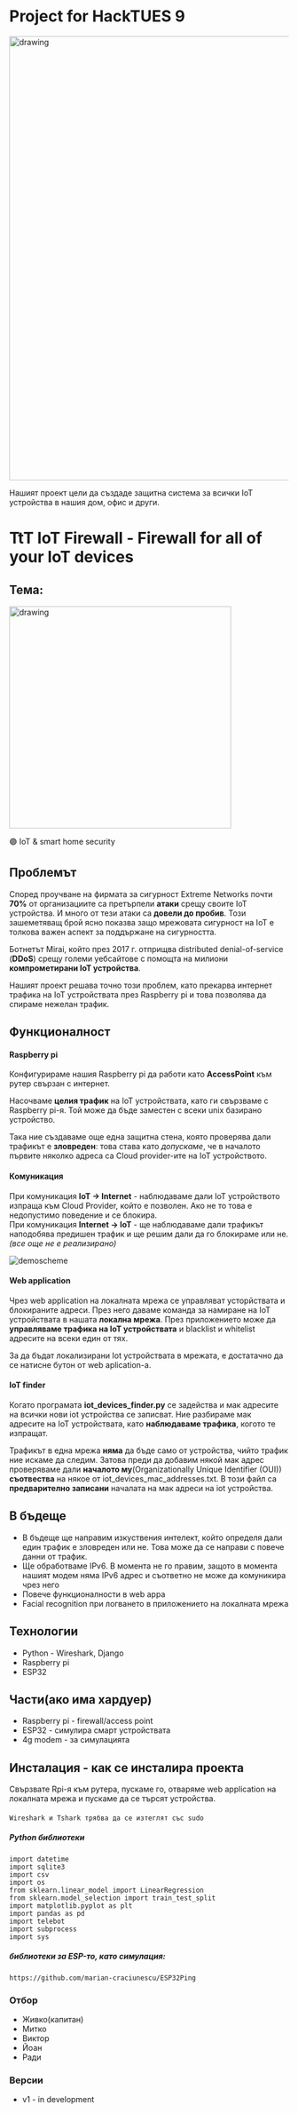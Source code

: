# Project for HackTUES 9
<img src="https://user-images.githubusercontent.com/54147006/223833805-b6605af7-7064-48b1-a1cc-a11ebe7d86f6.png" alt="drawing" style="width:800px;"/>

Нашият проект цели да създаде защитна система за всички IoT устройства в нашия дом, офис и други. 
<br/>

# TtT IoT Firewall - Firewall for all of your IoT devices


## Тема: 
<img src="https://user-images.githubusercontent.com/54147006/224448143-e8f24e65-76ab-4857-937e-cd4f2e2be7ae.png" alt="drawing" style="width:400px;"/>

🟣 IoT & smart home security



## Проблемът
Според проучване на фирмата за сигурност Extreme Networks почти **70%** от организациите са претърпели **атаки** срещу своите IoT устройства. И много от тези атаки са **довели до пробив**. Този зашеметяващ брой ясно показва защо мрежовата сигурност на IoT е толкова важен аспект за поддържане на сигурността. 

Ботнетът Mirai, който през 2017 г. отприщва distributed denial-of-service (**DDoS**) срещу големи уебсайтове с помощта на милиони **компрометирани IoT устройства**.

Нашият проект решава точно този проблем, като прекарва интернет трафика на IoT устройствата през Raspberry pi и това позволява да спираме нежелан трафик.


## Функционалност

#### Raspberry pi
Конфигурираме нашия Raspberry pi да работи като **AccessPoint** към рутер свързан с интернет.

Насочваме **целия трафик** на IoT устройствата, като ги свързваме с Raspberry pi-я. Той може да бъде заместен с всеки unix базирано устройство.

Така ние създаваме още една защитна стена, която проверява дали трафикът е **зловреден**:
това става като *допускаме*, че в началото първите няколко адреса са Cloud provider-ите на IoT устройството.

#### Комуникация
При комуникация **IoT -> Internet** - наблюдаваме дали IoT устройството изпраща към Cloud Provider, който е позволен. Ако не то това е недопустимо поведение и се блокира.<br>
При комуникация **Internet -> IoT** - ще наблюдаваме дали трафикът наподобява предишен трафик и ще решим дали да го блокираме или не.*(все още не е реализирано)*


![demoscheme](https://user-images.githubusercontent.com/54147006/224460359-d85db717-a031-462c-afcc-f1c13b4665e5.png)


#### Web application
Чрез web application на локалната мрежа се управляват усторйствата и блокираните адреси. През него даваме команда за намиране на IoT устройствата в нашата **локална мрежа**. През приложението може да **управляваме трафика на IoT устройствата** и blacklist и whitelist адресите на всеки един от тях.

За да бъдат локализирани Iot устройствата в мрежата, е достатачно да се натисне бутон от web aplication-а. 

#### IoT finder
Когато програмата **iot_devices_finder.py** се задейства и мак адресите на всички нови iot устройства се записват. Ние разбираме мак адресите на IoT устройствата, като **наблюдаваме трафика**, когото те изпращат.

Трафикът в една мрежа **няма** да бъде само от устройства, чийто трафик ние искаме да следим. Затова преди да добавим някой мак адрес проверяваме дали **началото му**(Organizationally Unique Identifier (OUI)) **съотвества** на някое от iot_devices_mac_addresses.txt. В този файл са **предварително записани** началата на мак адреси на iot устройства.

## В бъдеще
<ul>
 <li>В бъдеще ще направим изкуствения интелект, който определя дали един трафик е зловреден или не. Това може да се направи с повече данни от трафик.
 <li>Ще обработваме IPv6. В момента не го правим, защото в момента нашият модем няма IPv6 адрес и съответно не може да комуникира чрез него
 <li>Повече функционалности в web appa
 <li>Facial recognition при логването в приложението на локалната мрежа
</ul>

## Технологии
- Python - Wireshark, Django
- Raspberry pi
- ESP32

## Части(ако има хардуер)
- Raspberry pi - firewall/access point 
- ESP32 - симулира смарт устройствата
- 4g modem - за симулацията

## Инсталация - как се инсталира проекта

Свързвате Rpi-я към рутера, пускаме го, отваряме web application на локалната мрежа и пускаме да се търсят устройства.

#### 
	Wireshark и Tshark трябва да се изтеглят със sudo

##### Python библиотеки
```import pyshark
import datetime
import sqlite3
import csv
import os
from sklearn.linear_model import LinearRegression
from sklearn.model_selection import train_test_split
import matplotlib.pyplot as plt
import pandas as pd
import telebot
import subprocess
import sys
```
##### библиотеки за ESP-то, като симулация:
``` 
https://github.com/marian-craciunescu/ESP32Ping
```

### Отбор
 - Живко(капитан)
 - Митко
 - Виктор
 - Йоан
 - Ради

### Версии
- v1 - in development
